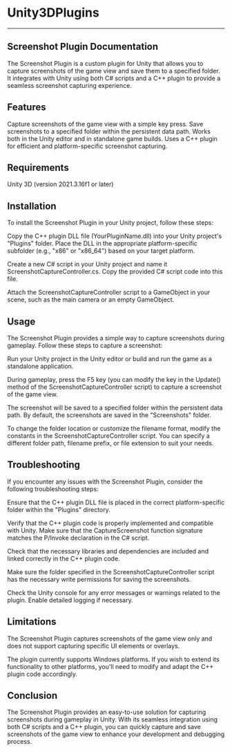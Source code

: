 # Unity3DPlugins
---------
## Screenshot Plugin Documentation
The Screenshot Plugin is a custom plugin for Unity that allows you to capture screenshots of the game view and save them to a specified folder. It integrates with Unity using both C# scripts and a C++ plugin to provide a seamless screenshot capturing experience.

## Features
Capture screenshots of the game view with a simple key press.
Save screenshots to a specified folder within the persistent data path.
Works both in the Unity editor and in standalone game builds.
Uses a C++ plugin for efficient and platform-specific screenshot capturing.

## Requirements
Unity 3D (version 2021.3.16f1 or later)

## Installation
To install the Screenshot Plugin in your Unity project, follow these steps:

Copy the C++ plugin DLL file (YourPluginName.dll) into your Unity project's "Plugins" folder. Place the DLL in the appropriate platform-specific subfolder (e.g., "x86" or "x86_64") based on your target platform.

Create a new C# script in your Unity project and name it ScreenshotCaptureController.cs. Copy the provided C# script code into this file.

Attach the ScreenshotCaptureController script to a GameObject in your scene, such as the main camera or an empty GameObject.

## Usage
The Screenshot Plugin provides a simple way to capture screenshots during gameplay. Follow these steps to capture a screenshot:

Run your Unity project in the Unity editor or build and run the game as a standalone application.

During gameplay, press the F5 key (you can modify the key in the Update() method of the ScreenshotCaptureController script) to capture a screenshot of the game view.

The screenshot will be saved to a specified folder within the persistent data path. By default, the screenshots are saved in the "Screenshots" folder.

To change the folder location or customize the filename format, modify the constants in the ScreenshotCaptureController script. You can specify a different folder path, filename prefix, or file extension to suit your needs.

## Troubleshooting
If you encounter any issues with the Screenshot Plugin, consider the following troubleshooting steps:

Ensure that the C++ plugin DLL file is placed in the correct platform-specific folder within the "Plugins" directory.

Verify that the C++ plugin code is properly implemented and compatible with Unity. Make sure that the CaptureScreenshot function signature matches the P/Invoke declaration in the C# script.

Check that the necessary libraries and dependencies are included and linked correctly in the C++ plugin code.

Make sure the folder specified in the ScreenshotCaptureController script has the necessary write permissions for saving the screenshots.

Check the Unity console for any error messages or warnings related to the plugin. Enable detailed logging if necessary.

## Limitations
The Screenshot Plugin captures screenshots of the game view only and does not support capturing specific UI elements or overlays.

The plugin currently supports Windows platforms. If you wish to extend its functionality to other platforms, you'll need to modify and adapt the C++ plugin code accordingly.

## Conclusion
The Screenshot Plugin provides an easy-to-use solution for capturing screenshots during gameplay in Unity. With its seamless integration using both C# scripts and a C++ plugin, you can quickly capture and save screenshots of the game view to enhance your development and debugging process.
